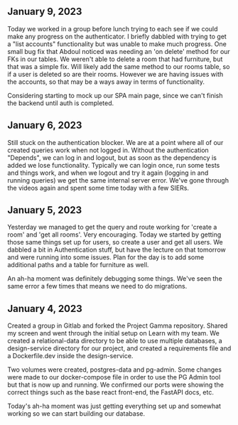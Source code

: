 ## January 9, 2023
Today we worked in a group before lunch trying to each see if we could make any progress on the authenticator. I briefly dabbled with trying to get a "list accounts" functionality but was unable to make much progress. One small bug fix that Abdoul noticed was needing an 'on delete' method for our FKs in our tables. We weren't able to delete a room that had furniture, but that was a simple fix. Will likely add the same method to our rooms table, so if a user is deleted so are their rooms. However we are having issues with the accounts, so that may be a ways away in terms of functionality.

Considering starting to mock up our SPA main page, since we can't finish the backend until auth is completed.

## January 6, 2023
Still stuck on the authentication blocker. We are at a point where all of our created queries work when not logged in. Without the authentication "Depends", we can log in and logout, but as soon as the dependency is added we lose functionality. Typically we can login once, run some tests and things work, and when we logout and try it again (logging in and running queries) we get the same internal server error. We've gone through the videos again and spent some time today with a few SIERs.

## January 5, 2023
Yesterday we managed to get the query and route working for 'create a room' and 'get all rooms'. Very encouraging. Today we started by getting those same things set up for users, so create a user and get all users. We dabbled a bit in Authentication stuff, but have the lecture on that tomorrow and were running into some issues. Plan for the day is to add some additional paths and a table for furniture as well.

An ah-ha moment was definitely debugging some things. We've seen the same error a few times that means we need to do migrations.

## January 4, 2023
Created a group in Gitlab and forked the Project Gamma repository. Shared my screen and went through the initial setup on Learn with my team. We created a relational-data directory to be able to use multiple databases, a design-service directory for our project, and created a requirements file and a Dockerfile.dev inside the design-service.

Two volumes were created, postgres-data and pg-admin. Some changes were made to our docker-compose file in order to use the PG Admin tool but that is now up and running. We confirmed our ports were showing the correct things such as the base react front-end, the FastAPI docs, etc.

Today's ah-ha moment was just getting everything set up and somewhat working so we can start building our database.
